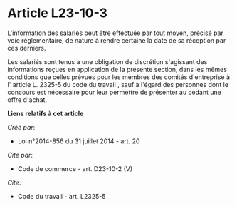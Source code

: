 # Article L23-10-3

L'information des salariés peut être effectuée par tout moyen, précisé par voie réglementaire, de nature à rendre certaine la
date de sa réception par ces derniers. 

Les salariés sont tenus à une obligation de discrétion s'agissant des informations reçues en application de la présente
section, dans les mêmes conditions que celles prévues pour les membres des comités d'entreprise à l'
article L. 2325-5 du code du travail
, sauf à l'égard des personnes dont le concours est nécessaire pour leur permettre de présenter au cédant une offre d'achat.

**Liens relatifs à cet article**

_Créé par_:

  - Loi n°2014-856 du 31 juillet 2014 - art. 20

_Cité par_:

  - Code de commerce - art. D23-10-2 (V)

_Cite_:

  - Code du travail - art. L2325-5
